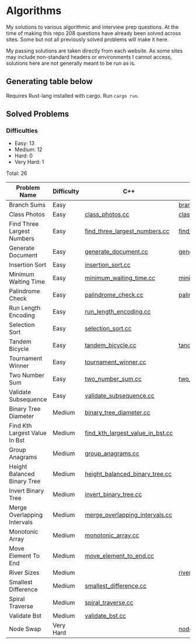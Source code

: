 # Algorithms

My solutions to various algorithmic and interview prep questions.
At the time of making this repo 208 questions have already been solved across sites.
Some but not all previously solved problems will make it here.

My passing solutions are taken directly from each website. As some sites may include non-standard headers or environments I cannot access, solutions here are not generally meant to be run as is.

## Generating table below

Requires Rust-lang installed with cargo.
Run `cargo run`.

## Solved Problems

### Difficulties

- Easy: 13
- Medium: 12
- Hard: 0
- Very Hard: 1

Total: 26

| Problem Name | Difficulty | C++ | Python |
| --- | --- | --- | --- |
| Branch Sums | Easy |  | [branch_sums.py](./AlgoExpert/python/branch_sums.py) |
| Class Photos | Easy | [class_photos.cc](./AlgoExpert/cpp/class_photos.cc) | [class_photos.py](./AlgoExpert/python/class_photos.py) |
| Find Three Largest Numbers | Easy | [find_three_largest_numbers.cc](./AlgoExpert/cpp/find_three_largest_numbers.cc) | [find_three_largest_numbers.py](./AlgoExpert/python/find_three_largest_numbers.py) |
| Generate Document | Easy | [generate_document.cc](./AlgoExpert/cpp/generate_document.cc) | [generate_document.py](./AlgoExpert/python/generate_document.py) |
| Insertion Sort | Easy | [insertion_sort.cc](./AlgoExpert/cpp/insertion_sort.cc) |  |
| Minimum Waiting Time | Easy | [minimum_waiting_time.cc](./AlgoExpert/cpp/minimum_waiting_time.cc) | [minimum_waiting_time.py](./AlgoExpert/python/minimum_waiting_time.py) |
| Palindrome Check | Easy | [palindrome_check.cc](./AlgoExpert/cpp/palindrome_check.cc) | [palindrome_check.py](./AlgoExpert/python/palindrome_check.py) |
| Run Length Encoding | Easy | [run_length_encoding.cc](./AlgoExpert/cpp/run_length_encoding.cc) |  |
| Selection Sort | Easy | [selection_sort.cc](./AlgoExpert/cpp/selection_sort.cc) |  |
| Tandem Bicycle | Easy | [tandem_bicycle.cc](./AlgoExpert/cpp/tandem_bicycle.cc) | [tandem_bicycle.py](./AlgoExpert/python/tandem_bicycle.py) |
| Tournament Winner | Easy | [tournament_winner.cc](./AlgoExpert/cpp/tournament_winner.cc) |  |
| Two Number Sum | Easy | [two_number_sum.cc](./AlgoExpert/cpp/two_number_sum.cc) | [two_number_sum.py](./AlgoExpert/python/two_number_sum.py) |
| Validate Subsequence | Easy | [validate_subsequence.cc](./AlgoExpert/cpp/validate_subsequence.cc) |  |
| Binary Tree Diameter | Medium | [binary_tree_diameter.cc](./AlgoExpert/cpp/binary_tree_diameter.cc) |  |
| Find Kth Largest Value In Bst | Medium | [find_kth_largest_value_in_bst.cc](./AlgoExpert/cpp/find_kth_largest_value_in_bst.cc) |  |
| Group Anagrams | Medium | [group_anagrams.cc](./AlgoExpert/cpp/group_anagrams.cc) |  |
| Height Balanced Binary Tree | Medium | [height_balanced_binary_tree.cc](./AlgoExpert/cpp/height_balanced_binary_tree.cc) |  |
| Invert Binary Tree | Medium | [invert_binary_tree.cc](./AlgoExpert/cpp/invert_binary_tree.cc) |  |
| Merge Overlapping Intervals | Medium | [merge_overlapping_intervals.cc](./AlgoExpert/cpp/merge_overlapping_intervals.cc) |  |
| Monotonic Array | Medium | [monotonic_array.cc](./AlgoExpert/cpp/monotonic_array.cc) |  |
| Move Element To End | Medium | [move_element_to_end.cc](./AlgoExpert/cpp/move_element_to_end.cc) |  |
| River Sizes | Medium |  | [river_sizes.py](./AlgoExpert/python/river_sizes.py) |
| Smallest Difference | Medium | [smallest_difference.cc](./AlgoExpert/cpp/smallest_difference.cc) |  |
| Spiral Traverse | Medium | [spiral_traverse.cc](./AlgoExpert/cpp/spiral_traverse.cc) |  |
| Validate Bst | Medium | [validate_bst.cc](./AlgoExpert/cpp/validate_bst.cc) |  |
| Node Swap | Very Hard |  | [node_swap.py](./AlgoExpert/python/node_swap.py) |
